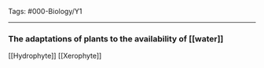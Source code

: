 Tags: #000-Biology/Y1

---
### The adaptations of plants to the availability of [[water]]
[[Hydrophyte]]
[[Xerophyte]]
